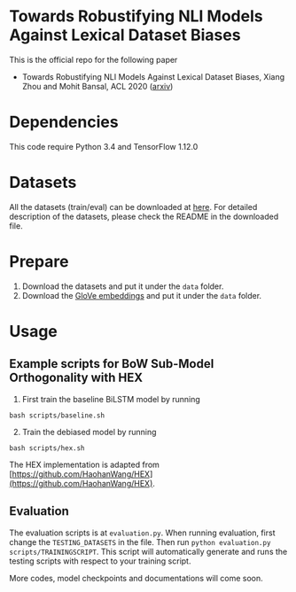 # Towards Robustifying NLI Models Against Lexical Dataset Biases

This is the official repo for the following paper

* Towards Robustifying NLI Models Against Lexical Dataset Biases, Xiang Zhou and Mohit Bansal, ACL 2020 ([arxiv](https://arxiv.org/abs/2005.04732))

# Dependencies
This code require Python 3.4 and TensorFlow 1.12.0

# Datasets

All the datasets (train/eval) can be downloaded at [here](https://drive.google.com/file/d/1-fegPnPjL3sD6JVY7Aw158RsKDODjEwj/view?usp=sharing). For detailed description of the datasets, please check the README in the downloaded file.

# Prepare

1. Download the datasets and put it under the `data` folder.
2. Download the [GloVe embeddings](http://nlp.stanford.edu/data/glove.840B.300d.zip) and put it under the `data` folder.


# Usage

## Example scripts for BoW Sub-Model Orthogonality with HEX

1. First train the baseline BiLSTM model by running

```
bash scripts/baseline.sh
```

2. Train the debiased model by running

```
bash scripts/hex.sh
```

The HEX implementation is adapted from [https://github.com/HaohanWang/HEX](https://github.com/HaohanWang/HEX).

##  Evaluation
The evaluation scripts is at `evaluation.py`. When running evaluation, first change the `TESTING_DATASETS` in the file. Then run `python evaluation.py scripts/TRAININGSCRIPT`. This script will automatically generate and runs the testing scripts with respect to your training script.


More codes, model checkpoints and documentations will come soon.
